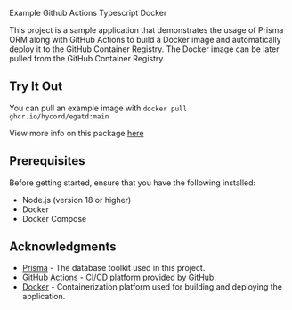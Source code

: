 Example Github Actions Typescript Docker

This project is a sample application that demonstrates the usage of Prisma ORM along with GitHub Actions to build a Docker image and automatically deploy it to the GitHub Container Registry. The Docker image can be later pulled from the GitHub Container Registry.

## Try It Out

You can pull an example image with `docker pull ghcr.io/hycord/egatd:main `

View more info on this package [here]([https://github.com/Hycord/egatd/pkgs/container/egatd]())

## Prerequisites

Before getting started, ensure that you have the following installed:

- Node.js (version 18 or higher)
- Docker
- Docker Compose

## Acknowledgments

- [Prisma](https://www.prisma.io/) - The database toolkit used in this project.
- [GitHub Actions](https://docs.github.com/en/actions) - CI/CD platform provided by GitHub.
- [Docker](https://www.docker.com/) - Containerization platform used for building and deploying the application.
